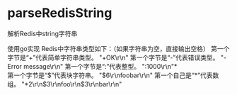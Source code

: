# parseRedisString
解析Redis中string字符串

使用go实现
Redis中字符串类型如下：（如果字符串为空，直接输出空格）
    第一个字节是“+”代表简单字符串类型。     "+OK\r\n"
    第一个字节是“-”代表错误类型。           "-Error message\r\n"
    第一个字节是“:”代表整型。               ":1000\r\n"*   
    第一个字节是“$”代表块字符串。           "$6\r\nfoobar\r\n"
    第一个自己是“*”代表数组。               "*2\r\n$3\r\nfoo\r\n$3\r\nbar\r\n"
